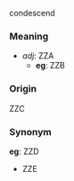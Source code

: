 condescend
### Meaning
+ _adj_: ZZA
	+ __eg__: ZZB

### Origin

ZZC

### Synonym

__eg__: ZZD

+ ZZE


